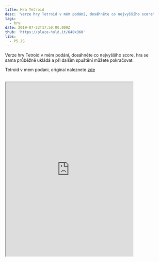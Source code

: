 ```yaml
---
title: Hra Tetroid
desc: 'Verze hry Tetroid v mém podání, dosáhněte co nejvyššího score'
tags:
  - hry
date: 2019-07-22T17:50:00.000Z
thub: 'https://place-hold.it/640x360'
libs:
  - P5.JS
---
```


Verze hry Tetroid v mém podání, dosáhněte co nejvyššího score, hra se sama průběžně ukládá a při dalším spuštění můžete pokračovat.

Tetroid v mem podani, original naleznete <a href="https://www.duelovky.cz/games/game.aspx?gid=tetroid&play=true#p=game">zde</a>
<br>
<br>

<iframe scrolling="no" style="width:420px;height:573px;overflow:hidden;margin:auto" src="https://editor.p5js.org/sirluky/embed/VeKVVKDFX"></iframe>
